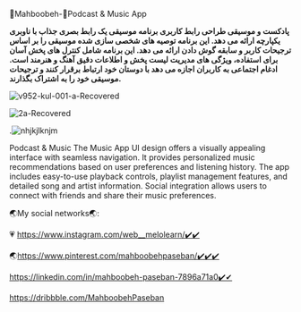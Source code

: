 
👋Mahboobeh-👋Podcast & Music App


**پادکست و موسیقی طراحی رابط کاربری برنامه موسیقی یک رابط بصری جذاب با ناوبری یکپارچه ارائه می دهد. این برنامه توصیه های شخصی سازی شده موسیقی را بر اساس ترجیحات کاربر و سابقه گوش دادن ارائه می دهد. این برنامه شامل کنترل های پخش آسان برای استفاده، ویژگی های مدیریت لیست پخش و اطلاعات دقیق آهنگ و هنرمند است. ادغام اجتماعی به کاربران اجازه می دهد با دوستان خود ارتباط برقرار کنند و ترجیحات موسیقی خود را به اشتراک بگذارند.**


![v952-kul-001-a-Recovered](https://github.com/mahboobehpaseban/Podcastapp/assets/121792560/aaa2c2bc-ef7c-4be5-b8b4-9f437461bc85)





![2a-Recovered](https://github.com/mahboobehpaseban/Podcastapp/assets/121792560/fc1bc642-c990-49ec-b02c-92ad0d96eb34)



.![nhjkjlknjm](https://github.com/mahboobehpaseban/Podcastapp/assets/121792560/0d78354a-6fa8-48f4-9a9b-f48e51e26584)

Podcast & Music
The Music App UI design offers a visually appealing interface with seamless navigation. It provides personalized music recommendations based on user preferences and listening history. The app includes easy-to-use playback controls, playlist management features, and detailed song and artist information. Social integration allows users to connect with friends and share their music preferences.



🌏My social networks🌏:

💗 https://www.instagram.com/web__melolearn/✔️✔️

🌏https://www.pinterest.com/mahboobehpaseban/✔️✔️✔️

https://linkedin.com/in/mahboobeh-paseban-7896a71a0✔️✔

https://dribbble.com/MahboobehPaseban
